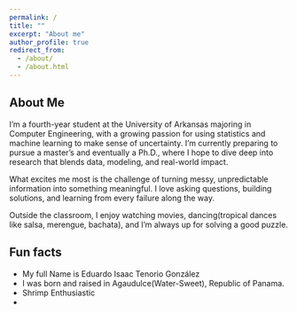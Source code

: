 ```yaml
---
permalink: /
title: ""
excerpt: "About me"
author_profile: true
redirect_from: 
  - /about/
  - /about.html
---
```

## About Me 

I’m a fourth-year student at the University of Arkansas majoring in Computer Engineering, with a growing passion for using statistics and machine learning to make sense of uncertainty. I’m currently preparing to pursue a master’s and eventually a Ph.D., where I hope to dive deep into research that blends data, modeling, and real-world impact.

What excites me most is the challenge of turning messy, unpredictable information into something meaningful. I love asking questions, building solutions, and learning from every failure along the way.

Outside the classroom, I enjoy watching movies, dancing(tropical dances like salsa, merengue, bachata), and I’m always up for solving a good puzzle. 


## Fun facts 
- My full Name is Eduardo Isaac Tenorio González
- I was born and raised in Agaudulce(Water-Sweet), Republic of Panama. 
- Shrimp Enthusiastic
- 
